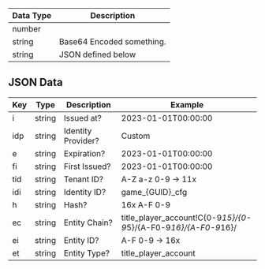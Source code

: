 | Data Type | Description               |
|-----------|---------------------------|
| number    |                           |
| string    | Base64 Encoded something. |
| string    | JSON defined below        |

## JSON Data

| Key | Type   | Description        | Example                                                         |
|-----|--------|--------------------|-----------------------------------------------------------------|
| i   | string | Issued at?         | 2023-01-01T00:00:00                                             |
| idp | string | Identity Provider? | Custom                                                          |
| e   | string | Expiration?        | 2023-01-01T00:00:00                                             |
| fi  | string | First Issued?      | 2023-01-01T00:00:00                                             |
| tid | string | Tenant ID?         | A-Z a-z 0-9 -> 11x                                              |
| idi | string | Identity ID?       | game_{GUID}_cfg                                                 |
| h   | string | Hash?              | 16x A-F 0-9                                                     |
| ec  | string | Entity Chain?      | title_player_account!C{0-9*15}/{0-9*5}/{A-F0-9*16}/{A-F0-9*16}/ |
| ei  | string | Entity ID?         | A-F 0-9 -> 16x                                                  |
| et  | string | Entity Type?       | title_player_account                                            |